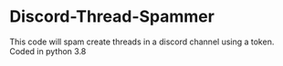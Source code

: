 # Discord-Thread-Spammer
This code will spam create threads in a discord channel using a token.
Coded in python 3.8
